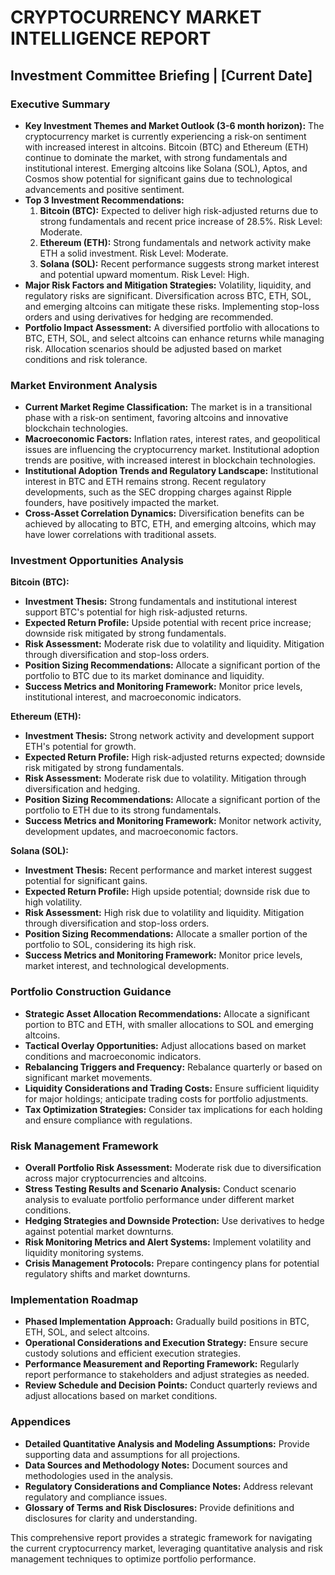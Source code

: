 # CRYPTOCURRENCY MARKET INTELLIGENCE REPORT

## Investment Committee Briefing | [Current Date]

### Executive Summary
- **Key Investment Themes and Market Outlook (3-6 month horizon):** The cryptocurrency market is currently experiencing a risk-on sentiment with increased interest in altcoins. Bitcoin (BTC) and Ethereum (ETH) continue to dominate the market, with strong fundamentals and institutional interest. Emerging altcoins like Solana (SOL), Aptos, and Cosmos show potential for significant gains due to technological advancements and positive sentiment.
- **Top 3 Investment Recommendations:**
  1. **Bitcoin (BTC):** Expected to deliver high risk-adjusted returns due to strong fundamentals and recent price increase of 28.5%. Risk Level: Moderate.
  2. **Ethereum (ETH):** Strong fundamentals and network activity make ETH a solid investment. Risk Level: Moderate.
  3. **Solana (SOL):** Recent performance suggests strong market interest and potential upward momentum. Risk Level: High.
- **Major Risk Factors and Mitigation Strategies:** Volatility, liquidity, and regulatory risks are significant. Diversification across BTC, ETH, SOL, and emerging altcoins can mitigate these risks. Implementing stop-loss orders and using derivatives for hedging are recommended.
- **Portfolio Impact Assessment:** A diversified portfolio with allocations to BTC, ETH, SOL, and select altcoins can enhance returns while managing risk. Allocation scenarios should be adjusted based on market conditions and risk tolerance.

### Market Environment Analysis
- **Current Market Regime Classification:** The market is in a transitional phase with a risk-on sentiment, favoring altcoins and innovative blockchain technologies.
- **Macroeconomic Factors:** Inflation rates, interest rates, and geopolitical issues are influencing the cryptocurrency market. Institutional adoption trends are positive, with increased interest in blockchain technologies.
- **Institutional Adoption Trends and Regulatory Landscape:** Institutional interest in BTC and ETH remains strong. Recent regulatory developments, such as the SEC dropping charges against Ripple founders, have positively impacted the market.
- **Cross-Asset Correlation Dynamics:** Diversification benefits can be achieved by allocating to BTC, ETH, and emerging altcoins, which may have lower correlations with traditional assets.

### Investment Opportunities Analysis
**Bitcoin (BTC):**
- **Investment Thesis:** Strong fundamentals and institutional interest support BTC's potential for high risk-adjusted returns.
- **Expected Return Profile:** Upside potential with recent price increase; downside risk mitigated by strong fundamentals.
- **Risk Assessment:** Moderate risk due to volatility and liquidity. Mitigation through diversification and stop-loss orders.
- **Position Sizing Recommendations:** Allocate a significant portion of the portfolio to BTC due to its market dominance and liquidity.
- **Success Metrics and Monitoring Framework:** Monitor price levels, institutional interest, and macroeconomic indicators.

**Ethereum (ETH):**
- **Investment Thesis:** Strong network activity and development support ETH's potential for growth.
- **Expected Return Profile:** High risk-adjusted returns expected; downside risk mitigated by strong fundamentals.
- **Risk Assessment:** Moderate risk due to volatility. Mitigation through diversification and hedging.
- **Position Sizing Recommendations:** Allocate a significant portion of the portfolio to ETH due to its strong fundamentals.
- **Success Metrics and Monitoring Framework:** Monitor network activity, development updates, and macroeconomic factors.

**Solana (SOL):**
- **Investment Thesis:** Recent performance and market interest suggest potential for significant gains.
- **Expected Return Profile:** High upside potential; downside risk due to high volatility.
- **Risk Assessment:** High risk due to volatility and liquidity. Mitigation through diversification and stop-loss orders.
- **Position Sizing Recommendations:** Allocate a smaller portion of the portfolio to SOL, considering its high risk.
- **Success Metrics and Monitoring Framework:** Monitor price levels, market interest, and technological developments.

### Portfolio Construction Guidance
- **Strategic Asset Allocation Recommendations:** Allocate a significant portion to BTC and ETH, with smaller allocations to SOL and emerging altcoins.
- **Tactical Overlay Opportunities:** Adjust allocations based on market conditions and macroeconomic indicators.
- **Rebalancing Triggers and Frequency:** Rebalance quarterly or based on significant market movements.
- **Liquidity Considerations and Trading Costs:** Ensure sufficient liquidity for major holdings; anticipate trading costs for portfolio adjustments.
- **Tax Optimization Strategies:** Consider tax implications for each holding and ensure compliance with regulations.

### Risk Management Framework
- **Overall Portfolio Risk Assessment:** Moderate risk due to diversification across major cryptocurrencies and altcoins.
- **Stress Testing Results and Scenario Analysis:** Conduct scenario analysis to evaluate portfolio performance under different market conditions.
- **Hedging Strategies and Downside Protection:** Use derivatives to hedge against potential market downturns.
- **Risk Monitoring Metrics and Alert Systems:** Implement volatility and liquidity monitoring systems.
- **Crisis Management Protocols:** Prepare contingency plans for potential regulatory shifts and market downturns.

### Implementation Roadmap
- **Phased Implementation Approach:** Gradually build positions in BTC, ETH, SOL, and select altcoins.
- **Operational Considerations and Execution Strategy:** Ensure secure custody solutions and efficient execution strategies.
- **Performance Measurement and Reporting Framework:** Regularly report performance to stakeholders and adjust strategies as needed.
- **Review Schedule and Decision Points:** Conduct quarterly reviews and adjust allocations based on market conditions.

### Appendices
- **Detailed Quantitative Analysis and Modeling Assumptions:** Provide supporting data and assumptions for all projections.
- **Data Sources and Methodology Notes:** Document sources and methodologies used in the analysis.
- **Regulatory Considerations and Compliance Notes:** Address relevant regulatory and compliance issues.
- **Glossary of Terms and Risk Disclosures:** Provide definitions and disclosures for clarity and understanding.

This comprehensive report provides a strategic framework for navigating the current cryptocurrency market, leveraging quantitative analysis and risk management techniques to optimize portfolio performance.